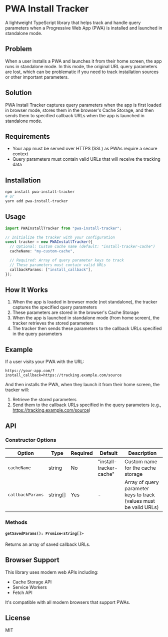# PWA Install Tracker

A lightweight TypeScript library that helps track and handle query parameters when a Progressive Web App (PWA) is installed and launched in standalone mode.

## Problem

When a user installs a PWA and launches it from their home screen, the app runs in standalone mode. In this mode, the original URL query parameters are lost, which can be problematic if you need to track installation sources or other important parameters.

## Solution

PWA Install Tracker captures query parameters when the app is first loaded in browser mode, stores them in the browser's Cache Storage, and then sends them to specified callback URLs when the app is launched in standalone mode.

## Requirements

- Your app must be served over HTTPS (SSL) as PWAs require a secure context
- Query parameters must contain valid URLs that will receive the tracking data

## Installation

```bash
npm install pwa-install-tracker
# or
yarn add pwa-install-tracker
```

## Usage

```typescript
import PWAInstallTracker from "pwa-install-tracker";

// Initialize the tracker with your configuration
const tracker = new PWAInstallTracker({
  // Optional: Custom cache name (default: "install-tracker-cache")
  cacheName: "my-custom-cache",

  // Required: Array of query parameter keys to track
  // These parameters must contain valid URLs
  callbackParams: ["install_callback"],
});
```

## How It Works

1. When the app is loaded in browser mode (not standalone), the tracker captures the specified query parameters
2. These parameters are stored in the browser's Cache Storage
3. When the app is launched in standalone mode (from home screen), the tracker retrieves the stored parameters
4. The tracker then sends these parameters to the callback URLs specified in the query parameters

## Example

If a user visits your PWA with the URL:

```
https://your-app.com/?install_callback=https://tracking.example.com/source
```

And then installs the PWA, when they launch it from their home screen, the tracker will:

1. Retrieve the stored parameters
2. Send them to the callback URLs specified in the query parameters (e.g., https://tracking.example.com/source)

## API

### Constructor Options

| Option           | Type     | Required | Default                 | Description                                                        |
| ---------------- | -------- | -------- | ----------------------- | ------------------------------------------------------------------ |
| `cacheName`      | string   | No       | "install-tracker-cache" | Custom name for the cache storage                                  |
| `callbackParams` | string[] | Yes      | -                       | Array of query parameter keys to track (values must be valid URLs) |

### Methods

#### `getSavedParams(): Promise<string[]>`

Returns an array of saved callback URLs.

## Browser Support

This library uses modern web APIs including:

- Cache Storage API
- Service Workers
- Fetch API

It's compatible with all modern browsers that support PWAs.

## License

MIT
